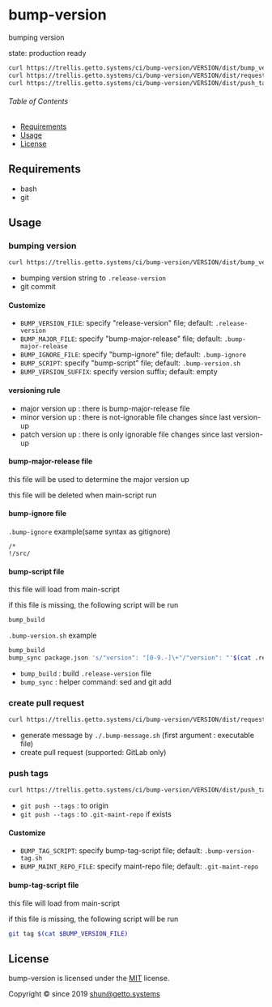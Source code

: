 # bump-version

bumping version

state: production ready

```bash
curl https://trellis.getto.systems/ci/bump-version/VERSION/dist/bump_version.sh | bash
curl https://trellis.getto.systems/ci/bump-version/VERSION/dist/request.sh | bash -s -- ./.bump-message.sh
curl https://trellis.getto.systems/ci/bump-version/VERSION/dist/push_tags.sh | bash
```

###### Table of Contents

-   [Requirements](#Requirements)
-   [Usage](#Usage)
-   [License](#License)

## Requirements

-   bash
-   git

## Usage

### bumping version

```bash
curl https://trellis.getto.systems/ci/bump-version/VERSION/dist/bump_version.sh | bash
```

-   bumping version string to `.release-version`
-   git commit

#### Customize

-   `BUMP_VERSION_FILE`: specify "release-version" file; default: `.release-version`
-   `BUMP_MAJOR_FILE`: specify "bump-major-release" file; default: `.bump-major-release`
-   `BUMP_IGNORE_FILE`: specify "bump-ignore" file; default: `.bump-ignore`
-   `BUMP_SCRIPT`: specify "bump-script" file; default: `.bump-version.sh`
-   `BUMP_VERSION_SUFFIX`: specify version suffix; default: empty

#### versioning rule

-   major version up : there is bump-major-release file
-   minor version up : there is not-ignorable file changes since last version-up
-   patch version up : there is only ignorable file changes since last version-up

#### bump-major-release file

this file will be used to determine the major version up

this file will be deleted when main-script run

#### bump-ignore file

`.bump-ignore` example(same syntax as gitignore)

```gitignore
/*
!/src/
```

#### bump-script file

this file will load from main-script

if this file is missing, the following script will be run

```bash
bump_build
```

`.bump-version.sh` example

```bash
bump_build
bump_sync package.json 's/"version": "[0-9.-]\+"/"version": "'$(cat .release-version)'"/'
```

-   `bump_build` : build `.release-version` file
-   `bump_sync` : helper command: sed and git add

### create pull request

```bash
curl https://trellis.getto.systems/ci/bump-version/VERSION/dist/request.sh | bash -s -- ./.bump-message.sh
```

-   generate message by `./.bump-message.sh` (first argument : executable file)
-   create pull request (supported: GitLab only)

### push tags

```bash
curl https://trellis.getto.systems/ci/bump-version/VERSION/dist/push_tags.sh | bash
```

-   `git push --tags` : to origin
-   `git push --tags` : to `.git-maint-repo` if exists

#### Customize

-   `BUMP_TAG_SCRIPT`: specify bump-tag-script file; default: `.bump-version-tag.sh`
-   `BUMP_MAINT_REPO_FILE`: specify maint-repo file; default: `.git-maint-repo`

#### bump-tag-script file

this file will load from main-script

if this file is missing, the following script will be run

```bash
git tag $(cat $BUMP_VERSION_FILE)
```

## License

bump-version is licensed under the [MIT](LICENSE) license.

Copyright &copy; since 2019 shun@getto.systems
